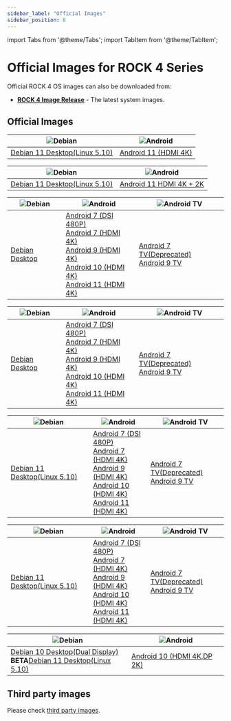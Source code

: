 ```yaml
---
sidebar_label: "Official Images"
sidebar_position: 8
---
```


import Tabs from '@theme/Tabs';
import TabItem from '@theme/TabItem';

# Official Images for ROCK 4 Series

Official ROCK 4 OS images can also be downloaded from:

- **[ROCK 4 Image Release](https://github.com/radxa-build)** - The latest system images.

## Official Images

<Tabs queryString="model">
  <TabItem value="ROCK 4SE" label="ROCK 4SE" default>

| ![Debian](/img/Debian-logo.webp)                                                  | ![Android](/img/Android-Logo.webp)                                                                                                                    |
| --------------------------------------------------------------------------------- | ----------------------------------------------------------------------------------------------------------------------------------------------------- |
| [Debian 11 Desktop(Linux 5.10)](https://github.com/radxa-build/rock-4se/releases) | [Android 11 (HDMI 4K)](https://github.com/radxa/manifests/releases/download/RockPi-android11-20220819_1707/rock4b-se-android11-20220819-1907-gpt.zip) |

  </TabItem>
  <TabItem value="ROCK 4C+" label="ROCK 4C+">

| ![Debian](/img/Debian-logo.webp)                                                      | ![Android](/img/Android-Logo.webp)                                                                                                                          |
| ------------------------------------------------------------------------------------- | ----------------------------------------------------------------------------------------------------------------------------------------------------------- |
| [Debian 11 Desktop(Linux 5.10)](https://github.com/radxa-build/rock-4c-plus/releases) | [Android 11 HDMI 4K + 2K](https://github.com/radxa/manifests/releases/download/Rock-android11-20220408_1204/Rock4C_Plus_Android11_20220408_1609-gpt.img.xz) |

  </TabItem>
  <TabItem value="ROCK 4A+" label="ROCK 4A+">

| ![Debian](/img/Debian-logo.webp)                                          | ![Android](/img/Android-Logo.webp)                                                                                                                                                                                                                                                                                                                                                                    | ![Android TV](/img/Android-tv-logo.webp)                                                                                                    |
| ------------------------------------------------------------------------- | ----------------------------------------------------------------------------------------------------------------------------------------------------------------------------------------------------------------------------------------------------------------------------------------------------------------------------------------------------------------------------------------------------- | ------------------------------------------------------------------------------------------------------------------------------------------- |
| [Debian Desktop](https://github.com/radxa-build/rock-pi-4a-plus/releases) | [Android 7 (DSI 480P)](https://rock.sh/rockpi-android7-dsi-download)<br/>[Android 7 (HDMI 4K)](https://rock.sh/rockpi-android7-download)<br/>[Android 9 (HDMI 4K)](https://rock.sh/rockpi-android9-gpt-download)<br/>[Android 10 (HDMI 4K)](https://rock.sh/rockpi4b-android10-gpt-download)<br/>[Android 11 (HDMI 4K)](https://github.com/radxa/manifests/releases/tag/Rock-android11-20211115_1851) | [Android 7 TV(Deprecated)](https://rock.sh/rockpi-android7-tv-download)<br/>[Android 9 TV](https://rock.sh/rockpi-android9-tv-gpt-download) |

  </TabItem>
  <TabItem value="ROCK 4B+" label="ROCK 4B+">

| ![Debian](/img/Debian-logo.webp)                                          | ![Android](/img/Android-Logo.webp)                                                                                                                                                                                                                                                                                                                                                                    | ![Android TV](/img/Android-tv-logo.webp)                                                                                                    |
| ------------------------------------------------------------------------- | ----------------------------------------------------------------------------------------------------------------------------------------------------------------------------------------------------------------------------------------------------------------------------------------------------------------------------------------------------------------------------------------------------- | ------------------------------------------------------------------------------------------------------------------------------------------- |
| [Debian Desktop](https://github.com/radxa-build/rock-pi-4a-plus/releases) | [Android 7 (DSI 480P)](https://rock.sh/rockpi-android7-dsi-download)<br/>[Android 7 (HDMI 4K)](https://rock.sh/rockpi-android7-download)<br/>[Android 9 (HDMI 4K)](https://rock.sh/rockpi-android9-gpt-download)<br/>[Android 10 (HDMI 4K)](https://rock.sh/rockpi4b-android10-gpt-download)<br/>[Android 11 (HDMI 4K)](https://github.com/radxa/manifests/releases/tag/Rock-android11-20211115_1851) | [Android 7 TV(Deprecated)](https://rock.sh/rockpi-android7-tv-download)<br/>[Android 9 TV](https://rock.sh/rockpi-android9-tv-gpt-download) |

  </TabItem>
  <TabItem value="ROCK 4A" label="ROCK 4A">

| ![Debian](/img/Debian-logo.webp)                                                    | ![Android](/img/Android-Logo.webp)                                                                                                                                                                                                                                                                                                                                                                    | ![Android TV](/img/Android-tv-logo.webp)                                                                                                    |
| ----------------------------------------------------------------------------------- | ----------------------------------------------------------------------------------------------------------------------------------------------------------------------------------------------------------------------------------------------------------------------------------------------------------------------------------------------------------------------------------------------------- | ------------------------------------------------------------------------------------------------------------------------------------------- |
| [Debian 11 Desktop(Linux 5.10)](https://github.com/radxa-build/rock-pi-4a/releases) | [Android 7 (DSI 480P)](https://rock.sh/rockpi-android7-dsi-download)<br/>[Android 7 (HDMI 4K)](https://rock.sh/rockpi-android7-download)<br/>[Android 9 (HDMI 4K)](https://rock.sh/rockpi-android9-gpt-download)<br/>[Android 10 (HDMI 4K)](https://rock.sh/rockpi4b-android10-gpt-download)<br/>[Android 11 (HDMI 4K)](https://github.com/radxa/manifests/releases/tag/Rock-android11-20211115_1851) | [Android 7 TV(Deprecated)](https://rock.sh/rockpi-android7-tv-download)<br/>[Android 9 TV](https://rock.sh/rockpi-android9-tv-gpt-download) |

  </TabItem>
  <TabItem value="ROCK 4B" label="ROCK 4B">

| ![Debian](/img/Debian-logo.webp)                                                    | ![Android](/img/Android-Logo.webp)                                                                                                                                                                                                                                                                                                                                                                    | ![Android TV](/img/Android-tv-logo.webp)                                                                                                    |
| ----------------------------------------------------------------------------------- | ----------------------------------------------------------------------------------------------------------------------------------------------------------------------------------------------------------------------------------------------------------------------------------------------------------------------------------------------------------------------------------------------------- | ------------------------------------------------------------------------------------------------------------------------------------------- |
| [Debian 11 Desktop(Linux 5.10)](https://github.com/radxa-build/rock-pi-4b/releases) | [Android 7 (DSI 480P)](https://rock.sh/rockpi-android7-dsi-download)<br/>[Android 7 (HDMI 4K)](https://rock.sh/rockpi-android7-download)<br/>[Android 9 (HDMI 4K)](https://rock.sh/rockpi-android9-gpt-download)<br/>[Android 10 (HDMI 4K)](https://rock.sh/rockpi4b-android10-gpt-download)<br/>[Android 11 (HDMI 4K)](https://github.com/radxa/manifests/releases/tag/Rock-android11-20211115_1851) | [Android 7 TV(Deprecated)](https://rock.sh/rockpi-android7-tv-download)<br/>[Android 9 TV](https://rock.sh/rockpi-android9-tv-gpt-download) |

  </TabItem>
  <TabItem value="ROCK 4C" label="ROCK 4C">

| ![Debian](/img/Debian-logo.webp)                                                                                                                                                                                                                                            | ![Android](/img/Android-Logo.webp)                                            |
| --------------------------------------------------------------------------------------------------------------------------------------------------------------------------------------------------------------------------------------------------------------------------- | ----------------------------------------------------------------------------- |
| [Debian 10 Desktop(Dual Display)](https://github.com/radxa/rock-pi-images-released/releases/download/v20210824/rockpi4c_debian_buster_xfce4_arm64_20210824_0245-gpt.img.gz)<br/>**BETA**[Debian 11 Desktop(Linux 5.10)](https://github.com/radxa-build/rock-pi-4c/releases) | [Android 10 (HDMI 4K,DP 2K)](https://rock.sh/rockpi4c-android10-gpt-download) |

  </TabItem>

</Tabs>

## Third party images

Please check [third party images](/rock4/alternative-os/third-party-images).
